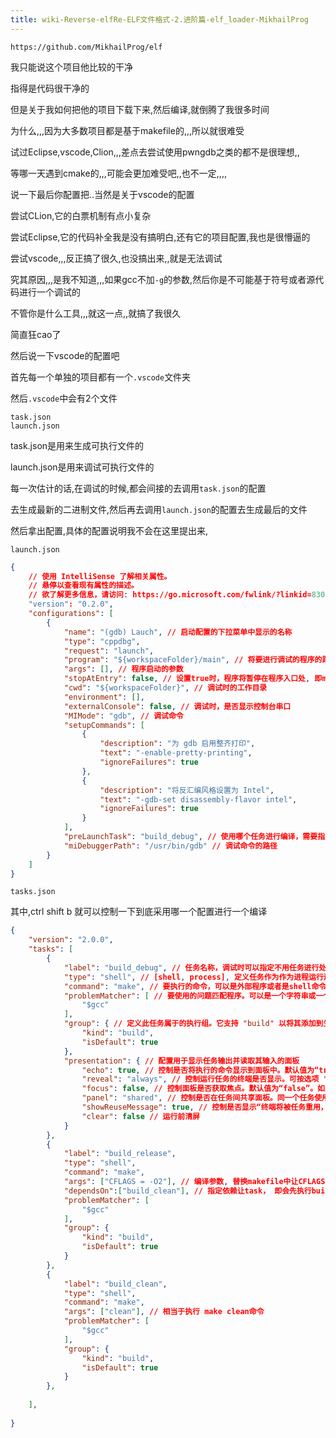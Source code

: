 ```yaml
---
title: wiki-Reverse-elfRe-ELF文件格式-2.进阶篇-elf_loader-MikhailProg
---
```



```
https://github.com/MikhailProg/elf
```



我只能说这个项目他比较的干净

指得是代码很干净的



但是关于我如何把他的项目下载下来,然后编译,就倒腾了我很多时间

为什么,,,因为大多数项目都是基于makefile的,,,所以就很难受

试过Eclipse,vscode,Clion,,,差点去尝试使用pwngdb之类的都不是很理想,,

等哪一天遇到cmake的,,,可能会更加难受吧,,也不一定,,,,



说一下最后你配置把..当然是关于vscode的配置

尝试CLion,它的白票机制有点小复杂

尝试Eclipse,它的代码补全我是没有搞明白,还有它的项目配置,我也是很懵逼的

尝试vscode,,,反正搞了很久,也没搞出来,,就是无法调试



究其原因,,,是我不知道,,,如果gcc不加`-g`的参数,然后你是不可能基于符号或者源代码进行一个调试的

不管你是什么工具,,,就这一点,,就搞了我很久

简直狂cao了



然后说一下vscode的配置吧

首先每一个单独的项目都有一个`.vscode`文件夹

然后`.vscode`中会有2个文件

```
task.json
launch.json
```

task.json是用来生成可执行文件的

launch.json是用来调试可执行文件的



每一次估计的话,在调试的时候,都会间接的去调用`task.json`的配置

去生成最新的二进制文件,然后再去调用`launch.json`的配置去生成最后的文件



然后拿出配置,具体的配置说明我不会在这里提出来,



`launch.json `  

```json
{
    // 使用 IntelliSense 了解相关属性。 
    // 悬停以查看现有属性的描述。
    // 欲了解更多信息，请访问: https://go.microsoft.com/fwlink/?linkid=830387
    "version": "0.2.0",
    "configurations": [
        {
            "name": "(gdb) Lauch", // 启动配置的下拉菜单中显示的名称
            "type": "cppdbg",
            "request": "launch",
            "program": "${workspaceFolder}/main", // 将要进行调试的程序的路径， workspaceFolder指当前工作目录（即vscode打开的目录：hello），main指的是makefile编译后目标码（可执行程序）的名字
            "args": [], // 程序启动的参数
            "stopAtEntry": false, // 设置true时，程序将暂停在程序入口处, 即main()的第一个{位置
            "cwd": "${workspaceFolder}", // 调试时的工作目录
            "environment": [],
            "externalConsole": false, // 调试时，是否显示控制台串口
            "MIMode": "gdb", // 调试命令
            "setupCommands": [
                {
                    "description": "为 gdb 启用整齐打印",
                    "text": "-enable-pretty-printing",
                    "ignoreFailures": true
                },
                {
                    "description": "将反汇编风格设置为 Intel",
                    "text": "-gdb-set disassembly-flavor intel",
                    "ignoreFailures": true
                }
            ],
            "preLaunchTask": "build_debug", // 使用哪个任务进行编译，需要指定tasks.json中的一个，这里选择用build_debug任务进行编译
            "miDebuggerPath": "/usr/bin/gdb" // 调试命令的路径
        }
    ]
}
```





`tasks.json`



其中,ctrl shift b 就可以控制一下到底采用哪一个配置进行一个编译

```json
{
    "version": "2.0.0",
    "tasks": [
        {
            "label": "build_debug", // 任务名称，调试时可以指定不用任务进行处理
            "type": "shell", // [shell, process], 定义任务作为作为进程运行还是在shell中作为命令运行; (测试没看出啥区别...)
            "command": "make", // 要执行的命令，可以是外部程序或者是shell命令。这里使用make编译命令
            "problemMatcher": [ // 要使用的问题匹配程序。可以是一个字符串或一个问题匹配程序定义，也可以是一个字符串数组和多个问题匹配程序。
                "$gcc"
            ],
            "group": { // 定义此任务属于的执行组。它支持 "build" 以将其添加到生成组，也支持 "test" 以将其添加到测试组。
                "kind": "build",
                "isDefault": true
            },
            "presentation": { // 配置用于显示任务输出并读取其输入的面板
                "echo": true, // 控制是否将执行的命令显示到面板中。默认值为“true”。
                "reveal": "always", // 控制运行任务的终端是否显示。可按选项 "revealProblems" 进行替代。默认设置为“始终”。
                "focus": false, // 控制面板是否获取焦点。默认值为“false”。如果设置为“true”，面板也会显示。
                "panel": "shared", // 控制是否在任务间共享面板。同一个任务使用相同面板还是每次运行时新创建一个面板。
                "showReuseMessage": true, // 控制是否显示“终端将被任务重用，按任意键关闭”提示
                "clear": false // 运行前清屏
            }
        },
        {
            "label": "build_release",
            "type": "shell",
            "command": "make",
            "args": ["CFLAGS = -O2"], // 编译参数, 替换makefile中让CFLAGS字段
            "dependsOn":["build_clean"], // 指定依赖让task， 即会先执行build_clean，然后再执行build_release
            "problemMatcher": [
                "$gcc"
            ],
            "group": {
                "kind": "build",
                "isDefault": true
            }
        },
        {
            "label": "build_clean",
            "type": "shell",
            "command": "make",
            "args": ["clean"], // 相当于执行 make clean命令
            "problemMatcher": [
                "$gcc"
            ],
            "group": {
                "kind": "build",
                "isDefault": true
            }
        },
        
    ],
    
}
```


